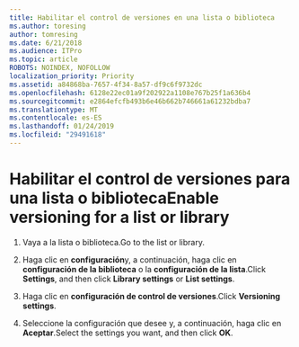 ```yaml
---
title: Habilitar el control de versiones en una lista o biblioteca
ms.author: toresing
author: tomresing
ms.date: 6/21/2018
ms.audience: ITPro
ms.topic: article
ROBOTS: NOINDEX, NOFOLLOW
localization_priority: Priority
ms.assetid: a84868ba-7657-4f34-8a57-df9c6f9732dc
ms.openlocfilehash: 6128e22ec01a9f202922a1108e767b25f1a636b4
ms.sourcegitcommit: e2864efcfb493b6e46b662b746661a61232bdba7
ms.translationtype: MT
ms.contentlocale: es-ES
ms.lasthandoff: 01/24/2019
ms.locfileid: "29491618"
---
```

# <a name="enable-versioning-for-a-list-or-library"></a><span data-ttu-id="68de7-102">Habilitar el control de versiones para una lista o biblioteca</span><span class="sxs-lookup"><span data-stu-id="68de7-102">Enable versioning for a list or library</span></span>

1. <span data-ttu-id="68de7-103">Vaya a la lista o biblioteca.</span><span class="sxs-lookup"><span data-stu-id="68de7-103">Go to the list or library.</span></span>
    
2. <span data-ttu-id="68de7-104">Haga clic en **configuración**y, a continuación, haga clic en **configuración de la biblioteca** o la **configuración de la lista**.</span><span class="sxs-lookup"><span data-stu-id="68de7-104">Click **Settings**, and then click **Library settings** or **List settings**.</span></span>
    
3. <span data-ttu-id="68de7-105">Haga clic en **configuración de control de versiones**.</span><span class="sxs-lookup"><span data-stu-id="68de7-105">Click **Versioning settings**.</span></span>
    
4. <span data-ttu-id="68de7-106">Seleccione la configuración que desee y, a continuación, haga clic en **Aceptar**.</span><span class="sxs-lookup"><span data-stu-id="68de7-106">Select the settings you want, and then click **OK**.</span></span>
    

